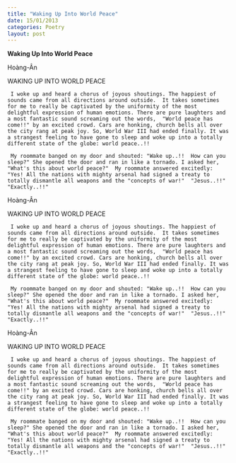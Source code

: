 ```yaml
---
title: "Waking Up Into World Peace"
date: 15/01/2013
categories: Poetry
layout: post
---
```


**Waking Up Into World Peace**

Hoàng-Ân

WAKING UP INTO WORLD PEACE


     I woke up and heard a chorus of joyous shoutings. The happiest of sounds came from all directions around outside.  It takes sometimes for me to really be captivated by the uniformity of the most delightful expression of human emotions. There are pure laughters and a most fantastic sound screaming out the words,  "World peace has come!!" by an excited crowd. Cars are honking, church bells all over the city rang at peak joy. So, World War III had ended finally. It was a strangest feeling to have gone to sleep and woke up into a totally different state of the globe: world peace..!!

     My roommate banged o­n my door and shouted: "Wake up..!!  How can you sleep?" She opened the door and ran in like a tornado. I asked her, "What's this about world peace?"  My roommate answered excitedly:  "Yes! All the nations with mighty arsenal had signed a treaty to totally dismantle all weapons and the "concepts of war!"  "Jesus..!!"  "Exactly..!!"

Hoàng-Ân

WAKING UP INTO WORLD PEACE


     I woke up and heard a chorus of joyous shoutings. The happiest of sounds came from all directions around outside.  It takes sometimes for me to really be captivated by the uniformity of the most delightful expression of human emotions. There are pure laughters and a most fantastic sound screaming out the words,  "World peace has come!!" by an excited crowd. Cars are honking, church bells all over the city rang at peak joy. So, World War III had ended finally. It was a strangest feeling to have gone to sleep and woke up into a totally different state of the globe: world peace..!!

     My roommate banged o­n my door and shouted: "Wake up..!!  How can you sleep?" She opened the door and ran in like a tornado. I asked her, "What's this about world peace?"  My roommate answered excitedly:  "Yes! All the nations with mighty arsenal had signed a treaty to totally dismantle all weapons and the "concepts of war!"  "Jesus..!!"  "Exactly..!!"

Hoàng-Ân

WAKING UP INTO WORLD PEACE


     I woke up and heard a chorus of joyous shoutings. The happiest of sounds came from all directions around outside.  It takes sometimes for me to really be captivated by the uniformity of the most delightful expression of human emotions. There are pure laughters and a most fantastic sound screaming out the words,  "World peace has come!!" by an excited crowd. Cars are honking, church bells all over the city rang at peak joy. So, World War III had ended finally. It was a strangest feeling to have gone to sleep and woke up into a totally different state of the globe: world peace..!!

     My roommate banged o­n my door and shouted: "Wake up..!!  How can you sleep?" She opened the door and ran in like a tornado. I asked her, "What's this about world peace?"  My roommate answered excitedly:  "Yes! All the nations with mighty arsenal had signed a treaty to totally dismantle all weapons and the "concepts of war!"  "Jesus..!!"  "Exactly..!!"
